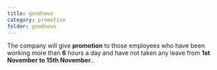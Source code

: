```yaml
---
title: goodnews
category: promotion
folder: goodnews
---
```

The company will give **promotion** to those employees who have been working more than **6** hours a day and have not taken any leave from **1st November to 15th November**..
